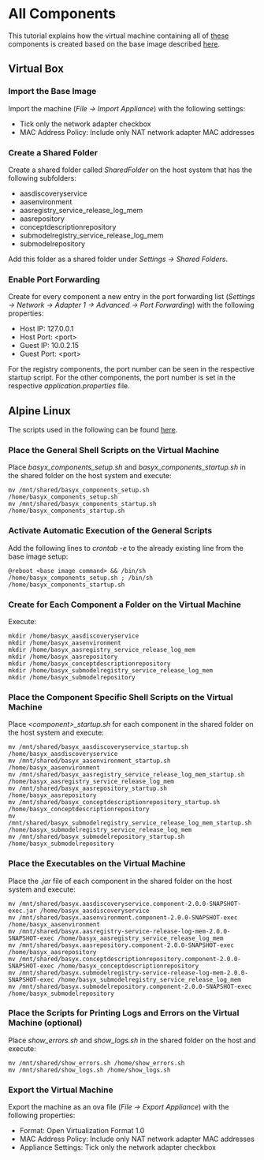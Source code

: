 # All Components
This tutorial explains how the virtual machine containing all of [these](../../../basyx_components/v2/index.md) components is created based on the base image described [here](./alpine_virtualmachine_setup_dev_base_image.md).

## Virtual Box
### Import the Base Image
Import the machine (*File -> Import Appliance*) with the following settings: 
- Tick only the network adapter checkbox
- MAC Address Policy: Include only NAT network adapter MAC addresses


### Create a Shared Folder
Create a shared folder called *SharedFolder* on the host system that has the following subfolders:
- aasdiscoveryservice
- aasenvironment
- aasregistry_service_release_log_mem
- aasrepository
- conceptdescriptionrepository
- submodelregistry_service_release_log_mem
- submodelrepository

Add this folder as a shared folder under *Settings -> Shared Folders*.


### Enable Port Forwarding
Create for every component a new entry in the port forwarding list (*Settings -> Network -> Adapter 1 -> Advanced -> Port Forwarding*) with the following properties:
- Host IP: 127.0.0.1
- Host Port: \<port>
- Guest IP: 10.0.2.15
- Guest Port: \<port>

For the registry components, the port number can be seen in the respective startup script. For the other components, the port number is set in the respective *application.properties* file.


## Alpine Linux
The scripts used in the following can be found [here](https://oc.iese.de/index.php/s/9JyJAuOlhh9vMUu?path=%2Fdevelopment%2FAllComponentsInOneVM%2FScripts).


### Place the General Shell Scripts on the Virtual Machine
Place *basyx_components_setup.sh* and *basyx_components_startup.sh* in the shared folder on the host system and execute:

    mv /mnt/shared/basyx_components_setup.sh /home/basyx_components_setup.sh
    mv /mnt/shared/basyx_components_startup.sh /home/basyx_components_startup.sh 


### Activate Automatic Execution of the General Scripts
Add the following lines to *crontab -e* to the already existing line from the base image setup:

    @reboot <base image command> && /bin/sh /home/basyx_components_setup.sh ; /bin/sh /home/basyx_components_startup.sh


### Create for Each Component a Folder on the Virtual Machine
Execute:

    mkdir /home/basyx_aasdiscoveryservice
    mkdir /home/basyx_aasenvironment
    mkdir /home/basyx_aasregistry_service_release_log_mem
    mkdir /home/basyx_aasrepository
    mkdir /home/basyx_conceptdescriptionrepository
    mkdir /home/basyx_submodelregistry_service_release_log_mem
    mkdir /home/basyx_submodelrepository


### Place the Component Specific Shell Scripts on the Virtual Machine
Place *\<component>_startup.sh* for each component in the shared folder on the host system and execute:

    mv /mnt/shared/basyx_aasdiscoveryservice_startup.sh /home/basyx_aasdiscoveryservice
    mv /mnt/shared/basyx_aasenvironment_startup.sh /home/basyx_aasenvironment
    mv /mnt/shared/basyx_aasregistry_service_release_log_mem_startup.sh /home/basyx_aasregistry_service_release_log_mem
    mv /mnt/shared/basyx_aasrepository_startup.sh /home/basyx_aasrepository
    mv /mnt/shared/basyx_conceptdescriptionrepository_startup.sh /home/basyx_conceptdescriptionrepository
    mv /mnt/shared/basyx_submodelregistry_service_release_log_mem_startup.sh /home/basyx_submodelregistry_service_release_log_mem
    mv /mnt/shared/basyx_submodelrepository_startup.sh /home/basyx_submodelrepository


### Place the Executables on the Virtual Machine
Place the *.jar* file of each component in the shared folder on the host system and execute:

    mv /mnt/shared/basyx.aasdiscoveryservice.component-2.0.0-SNAPSHOT-exec.jar /home/basyx_aasdiscoveryservice
    mv /mnt/shared/basyx.aasenvironment.component-2.0.0-SNAPSHOT-exec /home/basyx_aasenvironment
    mv /mnt/shared/basyx.aasregistry-service-release-log-mem-2.0.0-SNAPSHOT-exec /home/basyx_aasregistry_service_release_log_mem
    mv /mnt/shared/basyx.aasrepository.component-2.0.0-SNAPSHOT-exec /home/basyx_aasrepository
    mv /mnt/shared/basyx.conceptdescriptionrepository.component-2.0.0-SNAPSHOT-exec /home/basyx_conceptdescriptionrepository
    mv /mnt/shared/basyx.submodelregistry-service-release-log-mem-2.0.0-SNAPSHOT-exec /home/basyx_submodelregistry_service_release_log_mem
    mv /mnt/shared/basyx.submodelrepository.component-2.0.0-SNAPSHOT-exec /home/basyx_submodelrepository


### Place the Scripts for Printing Logs and Errors on the Virtual Machine (optional)
Place *show_errors.sh* and *show_logs.sh* in the shared folder on the host and execute:

    mv /mnt/shared/show_errors.sh /home/show_errors.sh
    mv /mnt/shared/show_logs.sh /home/show_logs.sh


### Export the Virtual Machine
Export the machine as an ova file (*File -> Export Appliance*) with the following properties:
- Format: Open Virtualization Format 1.0
- MAC Address Policy: Include only NAT network adapter MAC addresses
- Appliance Settings: Tick only the network adapter checkbox
